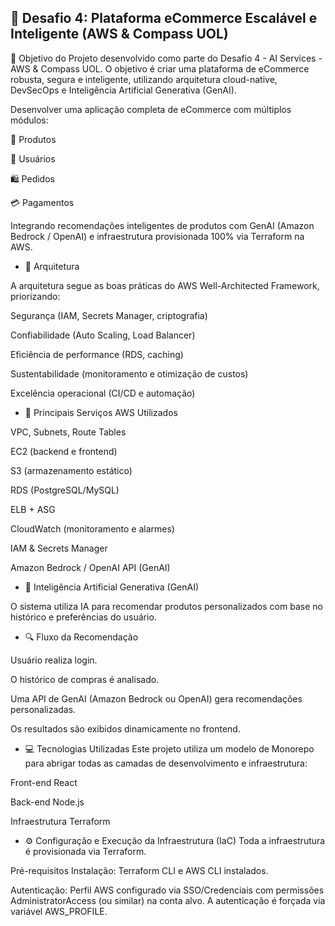 ## 🛒 Desafio 4: Plataforma eCommerce Escalável e Inteligente (AWS & Compass UOL)

🎯 Objetivo do Projeto desenvolvido como parte do Desafio 4 - AI Services - AWS & Compass UOL.
O objetivo é criar uma plataforma de eCommerce robusta, segura e inteligente, utilizando arquitetura cloud-native, DevSecOps e Inteligência Artificial Generativa (GenAI).

Desenvolver uma aplicação completa de eCommerce com múltiplos módulos:

🧩 Produtos

👤 Usuários

🛍️ Pedidos

💳 Pagamentos

Integrando recomendações inteligentes de produtos com GenAI (Amazon Bedrock / OpenAI) e infraestrutura provisionada 100% via Terraform na AWS.

- 🧱 Arquitetura

A arquitetura segue as boas práticas do AWS Well-Architected Framework, priorizando:

Segurança (IAM, Secrets Manager, criptografia)

Confiabilidade (Auto Scaling, Load Balancer)

Eficiência de performance (RDS, caching)

Sustentabilidade (monitoramento e otimização de custos)

Excelência operacional (CI/CD e automação)

- 🔧 Principais Serviços AWS Utilizados

VPC, Subnets, Route Tables

EC2 (backend e frontend)

S3 (armazenamento estático)

RDS (PostgreSQL/MySQL)

ELB + ASG

CloudWatch (monitoramento e alarmes)

IAM & Secrets Manager

Amazon Bedrock / OpenAI API (GenAI)

- 🧠 Inteligência Artificial Generativa (GenAI)

O sistema utiliza IA para recomendar produtos personalizados com base no histórico e preferências do usuário.

- 🔍 Fluxo da Recomendação

Usuário realiza login.

O histórico de compras é analisado.

Uma API de GenAI (Amazon Bedrock ou OpenAI) gera recomendações personalizadas.

Os resultados são exibidos dinamicamente no frontend.

- 💻 Tecnologias Utilizadas
Este projeto utiliza um modelo de Monorepo para abrigar todas as camadas de desenvolvimento e infraestrutura:

Front-end	React	

Back-end	Node.js	

Infraestrutura	Terraform

-  ⚙️ Configuração e Execução da Infraestrutura (IaC)
Toda a infraestrutura é provisionada via Terraform.

Pré-requisitos
Instalação: Terraform CLI e AWS CLI instalados.

Autenticação: Perfil AWS configurado via SSO/Credenciais com permissões AdministratorAccess (ou similar) na conta alvo. A autenticação é forçada via variável AWS_PROFILE.